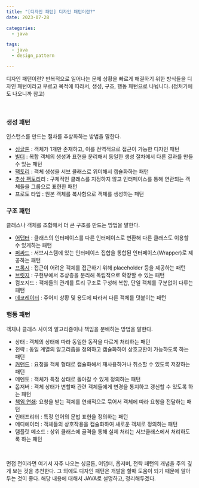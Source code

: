 ```yaml
---
title: "[디자인 패턴] 디자인 패턴이란?"
date: 2023-07-28

categories:
  - java

tags:
  - java
  - design_pattern

---
```


디자인 패턴이란? 반복적으로 일어나는 문제 상황을 빠르게 해결하기 위한 방식들을 디자인 패턴이라고 부르고 목적에 따라서, 생성, 구조, 행동 패턴으로 나뉩니다. (정처기에도 나오니까 참고)


<br>


### 생성 패턴
인스턴스를 만드는 절차를 추상화하는 방법을 말한다.

- [싱글톤](/java/singleton/) : 객체가 1개만 존재하고, 이를 전역적으로 접근이 가능한 디자인 패턴
- [빌더](/java/builder/) : 복합 객체의 생성과 표현을 분리해서 동일한 생성 절차에서 다른 결과를 만들수 있는 패턴
- [팩토리](/java/factory/) : 객체 생성을 서브 클래스로 위미해서 캡슐화하는 패턴
- [추상 팩토리](/java/abstract_factory/)리 : 구체적인 클래스를 지정하지 않고 인터페이스를 통해 연관되는 객체들을 그룹으로 표현한 패턴
- 프로토 타입 : 원본 객체를 복사함으로 객체를 생성하는 패턴

### 구조 패턴
클래스나 객체를 조합해서 더 큰 구조를 만드는 방법을 말한다.
- [어댑터](/java/adapter/) : 클래스의 인터페이스를 다른 인터페이스로 변환해 다른 클래스도 이용할 수 있게하는 패턴
- [퍼싸드](/java/facade/) : 서브시스템에 있는 인터페이스 집합을 통합된 인터페이스(Wrapper)로 제공하는 패턴
- [프록시](/java/proxy/) : 접근이 어려운 객체를 접근하기 위해 placeholder 등을 제공하는 패턴
- [브릿지](/java/bridge/) : 구현부에서 추상층을 분리해 독립적으로 확장할 수 있는 패턴
- 컴포지드 : 객체들의 관계를 트리 구조로 구성해 복합, 단일 객체를 구분없이 다루는 패턴
- [데코레이터](/java/decorator/) : 주어지 상황 및 용도에 따라서 다른 객체를 덧붙이는 패턴


### 행동 패턴
객체나 클래스 사이의 알고리즘이나 책임을 분배하는 방법을 말한다.
- 상태 : 객체의 상태에 따라 동일한 동작을 다르게 처리하는 패턴
- 전략 : 동일 계열의 알고리즘을 정의하고 캡슐화하여 상호교환이 가능하도록 하는 패턴
- [커맨드](/java/command/) : 요청을 객체 형태로 캡슐화해서 재사용하거나 취소할 수 있도록 저장하는 패턴
- 메멘토 : 객체가 특정 상태로 돌아갈 수 있게 정의하는 패턴
- 옵저버 : 객체 상태가 변할때 관련 객체들에게 변경을 통지하고 갱신할 수 있도록 하는 패턴
- [책임 연쇄](/java/channing/): 요청을 받는 객체를 연쇄적으로 묶어서 객체에 따라 요청을 전달하는 패턴
- 인터프리터 : 특정 언어의 문법 표현을 정의하는 패턴
- 메디에이터 : 객체들의 상호작용을 캡슐화하여 새로운 객체로 정의하는 패턴
- 탬플릿 메소드 : 상위 클래스에 골격을 통해 실제 처리는 서브클래스에서 처리하도록 하는 패턴


<br>

면접 전이라면 여기서 자주 나오는 싱글톤, 어댑터, 옵저버, 전략 패턴의 개념을 주의 깊게 보는 것을 추천한다. 그 외에도 디자인 패턴은 개발을 할때 도움이 되기 때문에 알아두는 것이 좋다. 해당 내용에 대해서 JAVA로 설명하고, 정리해두겠다.

<br>
<br>

